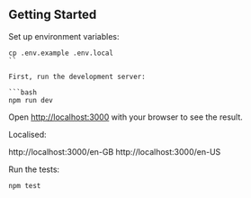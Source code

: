 ## Getting Started

Set up environment variables:

````base
cp .env.example .env.local
``

First, run the development server:

```bash
npm run dev
````

Open [http://localhost:3000](http://localhost:3000) with your browser to see the result.

Localised:

http://localhost:3000/en-GB
http://localhost:3000/en-US

Run the tests:

```bash
npm test
```
